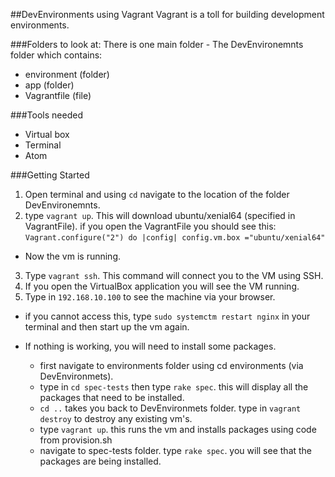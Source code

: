 ##DevEnvironments using Vagrant
Vagrant is a toll for building development environments.

###Folders to look at:
There is one main folder - The DevEnvironemnts folder which contains:
- environment (folder)
- app (folder)
- Vagrantfile (file)

###Tools needed
- Virtual box
- Terminal
- Atom

###Getting Started
1. Open terminal and using `cd` navigate to the location of the folder DevEnvironemnts.
2. type `vagrant up`. This will download ubuntu/xenial64 (specified in VagrantFile). if you open the VagrantFile you should see this:
`Vagrant.configure("2") do |config|
  config.vm.box ="ubuntu/xenial64"`
- Now the vm is running.
3. Type `vagrant ssh`. This command will connect you to the VM using SSH.
4. If you open the VirtualBox application you will see the VM running.
5. Type in `192.168.10.100` to see the machine via your browser.
 - if you cannot access this, type `sudo systemctm restart nginx` in your terminal and then start up the vm again.

- If nothing is working, you will need to install some packages.
  - first navigate to environments folder using cd environments (via DevEnvironmets).
  - type in `cd spec-tests` then type `rake spec`. this will display all the packages that need to be installed.
  - `cd ..` takes you back to DevEnvironmets folder. type in `vagrant destroy` to destroy any existing vm's.
  - type `vagrant up`. this runs the vm and installs packages using code from provision.sh
  - navigate to spec-tests folder. type `rake spec`. you will see that the packages are being installed.
